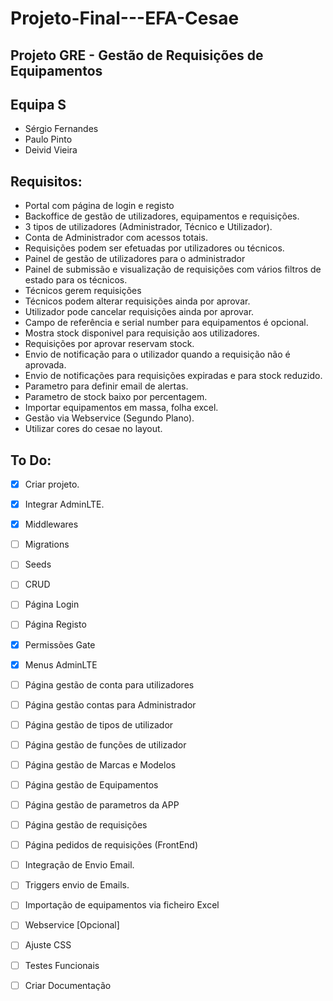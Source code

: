 # Projeto-Final---EFA-Cesae

## Projeto GRE - Gestão de Requisições de Equipamentos

## Equipa S
 - Sérgio Fernandes
 - Paulo Pinto
 - Deivid Vieira

## Requisitos: 

- Portal com página de login e registo
- Backoffice de gestão de utilizadores, equipamentos e requisições.
- 3 tipos de utilizadores (Administrador, Técnico e Utilizador).
- Conta de Administrador com acessos totais.
- Requisições podem ser efetuadas por utilizadores ou técnicos.
- Painel de gestão de utilizadores para o administrador
- Painel de submissão e visualização de requisições com vários filtros de estado para os técnicos.
- Técnicos gerem requisições
- Técnicos podem alterar requisições ainda por aprovar.
- Utilizador pode cancelar requisições ainda por aprovar.
- Campo de referência e serial number para equipamentos é opcional.
- Mostra stock disponivel para requisição aos utilizadores.
- Requisições por aprovar reservam stock.
- Envio de notificação para o utilizador quando a requisição não é aprovada.
- Envio de notificações para requisições expiradas e para stock reduzido.
- Parametro para definir email de alertas.
- Parametro de stock baixo por percentagem.
- Importar equipamentos em massa, folha excel.
- Gestão via Webservice (Segundo Plano).
- Utilizar cores do cesae no layout.


## To Do:

- [x] Criar projeto.
- [x] Integrar AdminLTE.
- [x] Middlewares
- [ ] Migrations 
- [ ] Seeds
- [ ] CRUD
- [ ] Página Login 
- [ ] Página Registo 
- [x] Permissões Gate
- [x] Menus AdminLTE
- [ ] Página gestão de conta para utilizadores
- [ ] Página gestão contas para Administrador
- [ ] Página gestão de tipos de utilizador
- [ ] Página gestão de funções de utilizador
- [ ] Página gestão de Marcas e Modelos
- [ ] Página gestão de Equipamentos
- [ ] Página gestão de parametros da APP
- [ ] Página gestão de requisições
- [ ] Página pedidos de requisições (FrontEnd)
- [ ] Integração de Envio Email.
- [ ] Triggers envio de Emails.
- [ ] Importação de equipamentos via ficheiro Excel
- [ ] Webservice [Opcional]
- [ ] Ajuste CSS
- [ ] Testes Funcionais
- [ ] Criar Documentação


